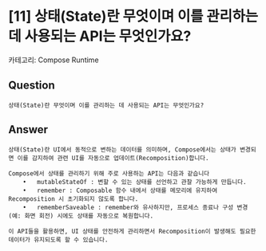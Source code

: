 # [11] 상태(State)란 무엇이며 이를 관리하는 데 사용되는 API는 무엇인가요?

카테고리: Compose Runtime

## **Question**

```
상태(State)란 무엇이며 이를 관리하는 데 사용되는 API는 무엇인가요?
```

## **Answer**

```
상태(State)란 UI에서 동적으로 변하는 데이터를 의미하며, Compose에서는 상태가 변경되면 이를 감지하여 관련 UI를 자동으로 업데이트(Recomposition)합니다.

Compose에서 상태를 관리하기 위해 주로 사용하는 API는 다음과 같습니다
	•	mutableStateOf : 변할 수 있는 상태를 선언하고 관찰 가능하게 만듭니다.
	•	remember : Composable 함수 내에서 상태를 메모리에 유지하여 Recomposition 시 초기화되지 않도록 합니다.
	•	rememberSaveable : remember와 유사하지만, 프로세스 종료나 구성 변경(예: 화면 회전) 시에도 상태를 자동으로 복원합니다.

이 API들을 활용하면, UI 상태를 안전하게 관리하면서 Recomposition이 발생해도 필요한 데이터가 유지되도록 할 수 있습니다.
```
